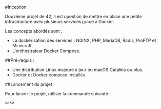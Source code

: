 #Inception

Douzième projet de 42, il est question de mettre en place une petite infrastructure avec plusieurs services grace à Docker.

Les concepts abordés sont :

   * La dockérisation des services : NGINX, PHP, MariaDB, Radis, ProFTP et Minecraft.
   * L'orchestrateur Docker Compose.

##Pré-requis :

   * Une distribution Linux majeure à jour ou macOS Catalina ou plus.
   * Docker et Docker compose installés

##Lancement du projet :

Pour lancer le projet, utiliser la commande suivante :

`make`
